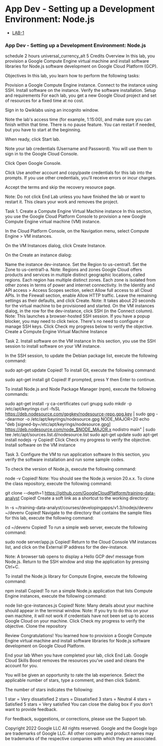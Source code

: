 # App Dev - Setting up a Development Environment: Node.js 

* [LAB-1](https://www.cloudskillsboost.google/course_templates/22/labs/446802)

### App Dev - Setting up a Development Environment: Node.js
schedule
2 hours
universal_currency_alt
5 Credits
Overview
In this lab, you provision a Google Compute Engine virtual machine and install software libraries for Node.js software development on Google Cloud Platform (GCP).

Objectives
In this lab, you learn how to perform the following tasks:

Provision a Google Compute Engine instance.
Connect to the instance using SSH.
Install software on the instance.
Verify the software installation.
Setup and requirements
For each lab, you get a new Google Cloud project and set of resources for a fixed time at no cost.

Sign in to Qwiklabs using an incognito window.

Note the lab's access time (for example, 1:15:00), and make sure you can finish within that time.
There is no pause feature. You can restart if needed, but you have to start at the beginning.

When ready, click Start lab.

Note your lab credentials (Username and Password). You will use them to sign in to the Google Cloud Console.

Click Open Google Console.

Click Use another account and copy/paste credentials for this lab into the prompts.
If you use other credentials, you'll receive errors or incur charges.

Accept the terms and skip the recovery resource page.

Note: Do not click End Lab unless you have finished the lab or want to restart it. This clears your work and removes the project.

Task 1. Create a Compute Engine Virtual Machine instance
In this section, you use the Google Cloud Platform Console to provision a new Google Compute Engine virtual machine (VM) instance.

In the Cloud Platform Console, on the Navigation menu, select Compute Engine > VM instances.

On the VM Instances dialog, click Create Instance.

On the Create an instance dialog:

Name the instance dev-instance.
Set the Region to us-central1.
Set the Zone to us-central1-a.
Note: Regions and zones
Google Cloud offers products and services in multiple distinct geographic locations, called regions. Each region has multiple distinct zones. Each zone is isolated from other zones in terms of power and internet connectivity.
In the Identity and API access > Access Scopes section, select Allow full access to all Cloud APIs.
In the Firewall section, enable Allow HTTP traffic.
Leave the remaining settings as their defaults, and click Create.
Note: It takes about 20 seconds for the virtual machine to be provisioned and started.
On the VM instances dialog, in the row for the dev-instance, click SSH (in the Connect column).
Note: This launches a browser-hosted SSH session. If you have a popup blocker, you may need to click twice. There's no need to configure or manage SSH keys.
Click Check my progress below to verify the objective.
Create a Compute Engine Virtual Machine Instance

Task 2. Install software on the VM instance
In this section, you use the SSH session to install software on your VM instance.

In the SSH session, to update the Debian package list, execute the following command:

sudo apt-get update
Copied!
To install Git, execute the following command:

sudo apt-get install git
Copied!
If prompted, press Y then Enter to continue.

To install Node.js and Node Package Manager (npm), execute the following commands:

sudo apt-get install -y ca-certificates curl gnupg
sudo mkdir -p /etc/apt/keyrings
curl -fsSL https://deb.nodesource.com/gpgkey/nodesource-repo.gpg.key | sudo gpg --dearmor -o /etc/apt/keyrings/nodesource.gpg
NODE_MAJOR=20
echo "deb [signed-by=/etc/apt/keyrings/nodesource.gpg] https://deb.nodesource.com/node_$NODE_MAJOR.x nodistro main" | sudo tee /etc/apt/sources.list.d/nodesource.list
sudo apt-get update
sudo apt-get install nodejs -y
Copied!
Click Check my progress to verify the objective.
Install software on the VM instance

Task 3. Configure the VM to run application software
In this section, you verify the software installation and run some sample codes.

To check the version of Node.js, execute the following command:

node -v
Copied!
Note: You should see the Node.js version 20.x.x.
To clone the class repository, execute the following command:

git clone --depth=1 https://github.com/GoogleCloudPlatform/training-data-analyst
Copied!
Create a soft link as a shortcut to the working directory:

ln -s ~/training-data-analyst/courses/developingapps/v1.3/nodejs/devenv ~/devenv
Copied!
Navigate to the directory that contains the sample files for this lab, execute the following command:

cd ~/devenv
Copied!
To run a simple web server, execute the following command:

sudo node server/app.js
Copied!
Return to the Cloud Console VM instances list, and click on the External IP address for the dev-instance.

Note: A browser tab opens to display a Hello GCP dev! message from Node.js.
Return to the SSH window and stop the application by pressing Ctrl+C.

To install the Node.js library for Compute Engine, execute the following command:

npm install
Copied!
To run a simple Node.js application that lists Compute Engine instances, execute the following command:

node list-gce-instances.js
Copied!
Note: Many details about your machine should appear in the terminal window.
Note: If you try to do this on your own machine, it will not work if credentials have not been set up to access Google Cloud on your machine.
Click Check my progress to verify the objective.
Clone the repository

Review
Congratulations! You learned how to provision a Google Compute Engine virtual machine and install software libraries for Node.js software development on Google Cloud Platform.

End your lab
When you have completed your lab, click End Lab. Google Cloud Skills Boost removes the resources you’ve used and cleans the account for you.

You will be given an opportunity to rate the lab experience. Select the applicable number of stars, type a comment, and then click Submit.

The number of stars indicates the following:

1 star = Very dissatisfied
2 stars = Dissatisfied
3 stars = Neutral
4 stars = Satisfied
5 stars = Very satisfied
You can close the dialog box if you don't want to provide feedback.

For feedback, suggestions, or corrections, please use the Support tab.

Copyright 2022 Google LLC All rights reserved. Google and the Google logo are trademarks of Google LLC. All other company and product names may be trademarks of the respective companies with which they are associated.